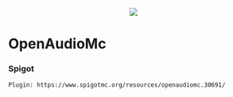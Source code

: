 <p align="center">
    <img src ="http://puu.sh/s0zuH/2910e1ebaf.png" />
</p>

# OpenAudioMc

### Spigot 
    
    Plugin: https://www.spigotmc.org/resources/openaudiomc.30691/
